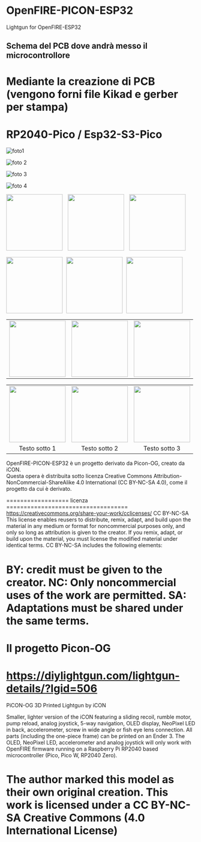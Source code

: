 # OpenFIRE-PICON-ESP32
Lightgun for OpenFIRE-ESP32

## Schema del PCB dove andrà messo il microcontrollore

# Mediante la creazione di PCB (vengono forni file Kikad e gerber per stampa)

# RP2040-Pico / Esp32-S3-Pico

![foto1](/IMMAGINI/SCHEMA_PCB/PCB_ESP32-S3-PICO_RP2040-PICO/PICON-AS_esp32-s3_pico-rp2040_pico_FRONT.png)

![foto 2](/IMMAGINI/SCHEMA_PCB/PCB_ESP32-S3-PICO_RP2040-PICO/PICON-AS_esp32-s3_pico-rp2040_pico_BACK.png)

![foto 3](https://github.com/alessandro-satanassi/OpenFIRE-PICON-ESP32/blob/main/IMMAGINI/SCHEMA_PCB/PCB_ESP32-S3-PICO_RP2040-PICO/PICON-AS_esp32-s3_pico-rp2040_pico_BACK_INCLINATO.png)

![foto 4](https://github.com/alessandro-satanassi/OpenFIRE-PICON-ESP32/blob/main/IMMAGINI/SCHEMA_PCB/PCB_ESP32-S3-PICO_RP2040-PICO/PICON-AS_esp32-s3_pico-rp2040_pico_FRONT_INCLINATO.png)

<p>
  <img src="/IMMAGINI/SCHEMA_PCB/PCB_ESP32-S3-PICO_RP2040-PICO/PICON-AS_esp32-s3_pico-rp2040_pico_FRONT.png" width="150" style="display: inline-block; margin-right: 10px;"/>
  <img src="/IMMAGINI/SCHEMA_PCB/PCB_ESP32-S3-PICO_RP2040-PICO/PICON-AS_esp32-s3_pico-rp2040_pico_FRONT.png" width="150" style="display: inline-block; margin-right: 10px;"/>
  <img src="/IMMAGINI/SCHEMA_PCB/PCB_ESP32-S3-PICO_RP2040-PICO/PICON-AS_esp32-s3_pico-rp2040_pico_FRONT.png" width="150" style="display: inline-block;"/>
</p>

<div style="display: flex; gap: 10px;">
  <img src="/IMMAGINI/SCHEMA_PCB/PCB_ESP32-S3-PICO_RP2040-PICO/PICON-AS_esp32-s3_pico-rp2040_pico_FRONT.png" width="150"/>
  <img src="/IMMAGINI/SCHEMA_PCB/PCB_ESP32-S3-PICO_RP2040-PICO/PICON-AS_esp32-s3_pico-rp2040_pico_FRONT.png" width="150"/>
  <img src="/IMMAGINI/SCHEMA_PCB/PCB_ESP32-S3-PICO_RP2040-PICO/PICON-AS_esp32-s3_pico-rp2040_pico_FRONT.png" width="150"/>
</div>

<table>
  <tr>
    <td><img src="/IMMAGINI/SCHEMA_PCB/PCB_ESP32-S3-PICO_RP2040-PICO/PICON-AS_esp32-s3_pico-rp2040_pico_FRONT.png" width="150"/></td>
    <td><img src="/IMMAGINI/SCHEMA_PCB/PCB_ESP32-S3-PICO_RP2040-PICO/PICON-AS_esp32-s3_pico-rp2040_pico_FRONT.png" width="150"/></td>
    <td><img src="/IMMAGINI/SCHEMA_PCB/PCB_ESP32-S3-PICO_RP2040-PICO/PICON-AS_esp32-s3_pico-rp2040_pico_FRONT.png" width="150"/></td>
  </tr>
</table>

<table>
  <tr>
    <td><img src="/IMMAGINI/SCHEMA_PCB/PCB_ESP32-S3-PICO_RP2040-PICO/PICON-AS_esp32-s3_pico-rp2040_pico_FRONT.png" width="150"/></td>
    <td><img src="/IMMAGINI/SCHEMA_PCB/PCB_ESP32-S3-PICO_RP2040-PICO/PICON-AS_esp32-s3_pico-rp2040_pico_FRONT.png" width="150"/></td>
    <td><img src="/IMMAGINI/SCHEMA_PCB/PCB_ESP32-S3-PICO_RP2040-PICO/PICON-AS_esp32-s3_pico-rp2040_pico_FRONT.png" width="150"/></td>
  </tr>
  <tr>
    <td style="text-align: center;">Testo sotto 1</td>
    <td style="text-align: center;">Testo sotto 2</td>
    <td style="text-align: center;">Testo sotto 3</td>
  </tr>
</table>


OpenFIRE-PICON-ESP32 è un progetto derivato da Picon-OG, creato da iCON.  
Questa opera è distribuita sotto licenza Creative Commons Attribution-NonCommercial-ShareAlike 4.0 International (CC BY-NC-SA 4.0), come il progetto da cui è derivato.

================== licenza ===================================
https://creativecommons.org/share-your-work/cclicenses/
CC BY-NC-SA
This license enables reusers to distribute, remix, adapt, and build upon the material in any medium or format for noncommercial purposes only, and only so long as attribution is given to the creator. If you remix, adapt, or build upon the material, you must license the modified material under identical terms. CC BY-NC-SA includes the following elements:

 BY: credit must be given to the creator.
 NC: Only noncommercial uses of the work are permitted.
 SA: Adaptations must be shared under the same terms.
==============================================================

Il progetto Picon-OG
================================================================================================
https://diylightgun.com/lightgun-details/?lgid=506
============================================================
PiCON-OG
3D Printed Lightgun by iCON

Smaller, lighter version of the iCON featuring a sliding recoil, rumble motor, pump reload, analog joystick, 5-way navigation, OLED display, NeoPixel LED in back, accelerometer, screw in wide angle or fish eye lens connection. All parts (including the one-piece frame) can be printed on an Ender 3. The OLED, NeoPixel LED, accelerometer and analog joystick will only work with OpenFIRE firmware running on a Raspberry Pi RP2040 based microcontroller (Pico, Pico W, RP2040 Zero).

The author marked this model as their own original creation.
This work is licensed under a CC BY-NC-SA Creative Commons (4.0 International License)
================================================================================================
